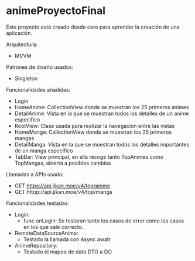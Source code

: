 # animeProyectoFinal
Este proyecto está creado desde cero para aprender la creación de una aplicación.

Arquitectura:
- MVVM

Patrones de diseño usados:
- Singleton


Funcionalidades añadidas:
- Login
- HomeAnime: CollectionView donde se muestran los 25 primeros animes
- DetailAnime: Vista en la que se muestran todos los detalles de un anime 
específico
- RootView: Clase usada para realizar la navegación entre las vistas
- HomeManga: CollectionView donde se muestran los 25 primeros mangas
- DetailManga: Vista en la que se muestran todos los detalles importantes 
de un manga específico
- TabBar: View principal, en ella recoge tanto TopAnimes como TopMangas, 
abierta a posibles cambios

Llamadas a APIs usada: 
- GET https://api.jikan.moe/v4/top/anime
- GET httop://api.jikan.moe/v4/top/manga

Funcionalidades testadas:
- Login:
	- func onLogin: Se testaron tanto los casos de error como los 
casos en los que sale correcto.
- RemoteDataSourceAnime:
	- Testado la llamada con Async await
- AnimeRepository:
	- Testado el mapeo de dato DTO a DO
